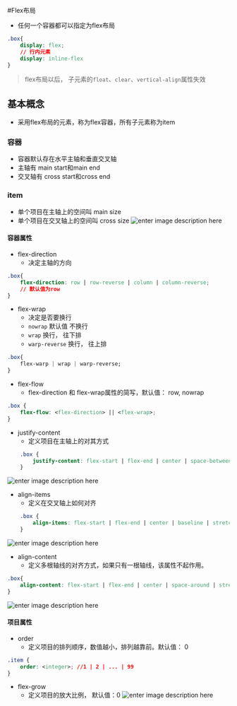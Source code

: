 #Flex布局

- 任何一个容器都可以指定为flex布局
```css
.box{
	display: flex;
	// 行内元素
	display: inline-flex
}
```
> flex布局以后， 子元素的```float```、```clear```、```vertical-align```属性失效
## 基本概念
- 采用flex布局的元素，称为flex容器，所有子元素称为item
### 容器
- 容器默认存在水平主轴和垂直交叉轴
- 主轴有 main start和main end
- 交叉轴有 cross start和cross end
### item
-  单个项目在主轴上的空间叫 main size
-  单个项目在交叉轴上的空间叫 cross size
![enter image description here](http://www.ruanyifeng.com/blogimg/asset/2015/bg2015071004.png)

#### 容器属性
- flex-direction
	- 决定主轴的方向
```css
.box{
	flex-direction: row | row-reverse | column | column-reverse;
	// 默认值为row
}
```
- flex-wrap
	- 决定是否要换行
	- `nowrap` 默认值 不换行
	- `wrap` 换行， 往下排
	- `warp-reverse` 换行， 往上排
```css
.box{
	flex-warp | wrap | warp-reverse;
}
```
- flex-flow
  - flex-direction 和 flex-wrap属性的简写，默认值： row, nowrap
```css
.box {
	flex-flow: <flex-direction> || <flex-wrap>;
}
```
- justify-content
	- 定义项目在主轴上的对其方式
```css
	.box {
		justify-content: flex-start | flex-end | center | space-between | space-around;
	}
```
![enter image description here](http://www.ruanyifeng.com/blogimg/asset/2015/bg2015071010.png)

- align-items
	- 定义在交叉轴上如何对齐
```css
	.box {
		align-items: flex-start | flex-end | center | baseline | stretch;
	}
```
![enter image description here](http://www.ruanyifeng.com/blogimg/asset/2015/bg2015071011.png)

- align-content
	- 定义多根轴线的对齐方式，如果只有一根轴线，该属性不起作用。
```css
.box{
	align-content: flex-start | flex-end | center | space-around | stretch;
}
```

![enter image description here](http://www.ruanyifeng.com/blogimg/asset/2015/bg2015071012.png)

#### 项目属性
- order
	- 定义项目的排列顺序，数值越小，排列越靠前。默认值： 0
```css
.item {
	order: <integer>; //1 | 2 | ... | 99
}
```
- flex-grow
	- 定义项目的放大比例， 默认值：0
 ![enter image description here](http://www.ruanyifeng.com/blogimg/asset/2015/bg2015071014.png)
